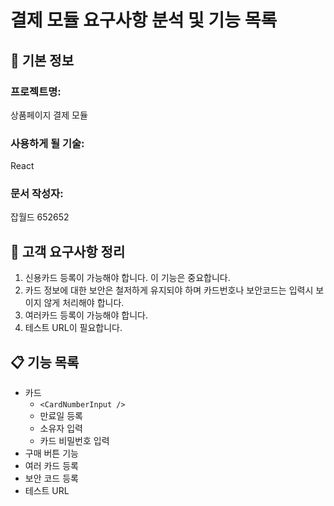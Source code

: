 # 결제 모듈 요구사항 분석 및 기능 목록

## 📌 기본 정보
### 프로젝트명: 
상품페이지 결제 모듈

### 사용하게 될 기술: 
React

### 문서 작성자: 
잡월드 652652

## 📝 고객 요구사항 정리
1. 신용카드 등록이 가능해야 합니다. 이 기능은 중요합니다.
2. 카드 정보에 대한 보안은 철저하게 유지되야 하며 카드번호나 보안코드는 입력시 보이지 않게 처리해야 합니다.
3. 여러카드 등록이 가능해야 합니다.
4. 테스트 URL이 필요합니다.

## 📋 기능 목록
- 카드
  - `<CardNumberInput />`
  - 만료일 등록
  - 소유자 입력
  - 카드 비밀번호 입력
- 구매 버튼 기능 
- 여러 카드 등록
- 보안 코드 등록
- 테스트 URL
 


